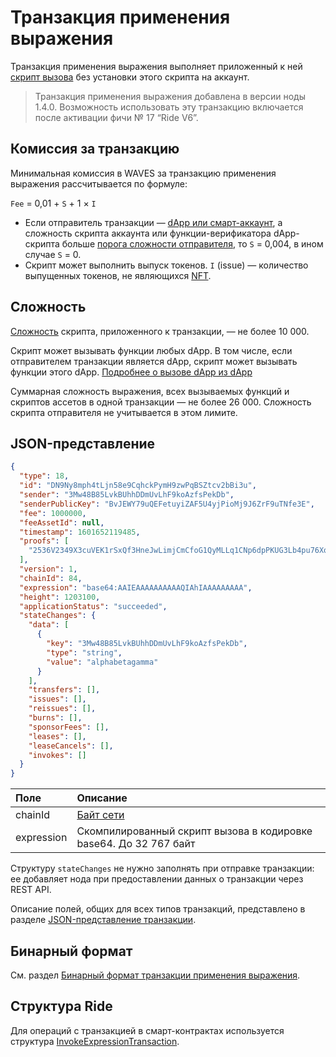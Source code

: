 # Транзакция применения выражения

Транзакция применения выражения выполняет приложенный к ней [скрипт вызова](/ru/rive/v6/script/script-types/call-script) без установки этого скрипта на аккаунт.

> Транзакция применения выражения добавлена в версии ноды 1.4.0. Возможность использовать эту транзакцию включается после активации фичи №&nbsp;17 “Ride V6”.

## Комиссия за транзакцию

Минимальная комиссия в WAVES за транзакцию применения выражения рассчитывается по формуле:

`Fee` = 0,01 + `S` + 1 × `I`

* Если отправитель транзакции — [dApp или смарт-аккаунт](/ru/blockchain/account/dapp), а сложность скрипта аккаунта или функции-верификатора dApp-скрипта больше [порога сложности отправителя](/ru/ride/limits/), то `S` = 0,004, в ином случае `S` = 0.
* Скрипт может выполнить выпуск токенов. `I` (issue) — количество выпущенных токенов, не являющихся [NFT](/ru/blockchain/token/non-fungible-token).

## Сложность

[Сложность](/ru/ride/base-concepts/complexity) скрипта, приложенного к транзакции, — не более 10&nbsp;000.

Скрипт может вызывать функции любых dApp. В том числе, если отправителем транзакции является dApp, скрипт может вызывать функции этого dApp. [Подробнее о вызове dApp из dApp](/ru/ride/advanced/dapp-to-dapp)

Суммарная сложность выражения, всех вызываемых функций и скриптов ассетов в одной транзакции — не более 26&nbsp;000. Сложность скрипта отправителя не учитывается в этом лимите.

## JSON-представление

```json
{
  "type": 18,
  "id": "DN9Ny8mph4tLjn58e9CqhckPymH9zwPqBSZtcv2bBi3u",
  "sender": "3Mw48B85LvkBUhhDDmUvLhF9koAzfsPekDb",
  "senderPublicKey": "BvJEWY79uQEFetuyiZAF5U4yjPioMj9J6ZrF9uTNfe3E",
  "fee": 1000000,
  "feeAssetId": null,
  "timestamp": 1601652119485,
  "proofs": [
    "2536V2349X3cuVEK1rSxQf3HneJwLimjCmCfoG1QyMLLq1CNp6dpPKUG3Lb4pu76XqLe3nWyo3HAEwGoALgBhxkF"
  ],
  "version": 1,
  "chainId": 84,
  "expression": "base64:AAIEAAAAAAAAAAQIAhIAAAAAAAAA",
  "height": 1203100,
  "applicationStatus": "succeeded",
  "stateChanges": {
    "data": [
      {
        "key": "3Mw48B85LvkBUhhDDmUvLhF9koAzfsPekDb",
        "type": "string",
        "value": "alphabetagamma"
      }
    ],
    "transfers": [],
    "issues": [],
    "reissues": [],
    "burns": [],
    "sponsorFees": [],
    "leases": [],
    "leaseCancels": [],
    "invokes": []
  }
}
```

| Поле | Описание |
| :--- | :--- |
| chainId | [Байт сети](/ru/blockchain/blockchain-network/#байт-сети) |
| expression | Скомпилированный скрипт вызова в кодировке base64. До 32&nbsp;767 байт |

Структуру `stateChanges` не нужно заполнять при отправке транзакции: ее добавляет нода при предоставлении данных о транзакции через REST API.

Описание полей, общих для всех типов транзакций, представлено в разделе [JSON-представление транзакции](/ru/blockchain/transaction/#json-представление-транзакции).

## Бинарный формат

См. раздел [Бинарный формат транзакции применения выражения](/ru/blockchain/binary-format/transaction-binary-format/invoke-expression-transaction-binary-format).

## Структура Ride

Для операций с транзакцией в смарт-контрактах используется структура [InvokeExpressionTransaction](/ru/ride/structures/transaction-structures/invoke-expression-transaction).
